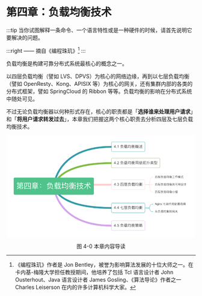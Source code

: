 # 第四章：负载均衡技术

:::tip <a/>
当你试图解释一条命令、一个语言特性或是一种硬件的时候，请首先说明它要解决的问题。

:::right 
—— 摘自《编程珠玑》[^1]
:::

负载均衡是构建可靠分布式系统最核心的概念之一。

以四层负载均衡（譬如 LVS、DPVS）为核心的网络边缘，再到以七层负载均衡（譬如 OpenResty、Kong、APISIX 等）为核心的网关，还有集群内部的各类的分布式框架，譬如 SpringCloud 的 Ribbon 等等。负载均衡的影响在分布式系统中随处可见。



不过无论负载均衡器以何种形式存在，核心的职责都是「**选择谁来处理用户请求**」和「**将用户请求转发过去**」，本章我们把握这两个核心职责去分析四层及七层负载均衡技术。

<div  align="center">
	<img src="../assets/balance-summary.png" width = "500"  align=center />
	<p>图 4-0 本章内容导读 </p>
</div>


[^1]:《编程珠玑》作者是 Jon Bentley，被誉为影响算法发展的十位大师之一。在卡内基-梅隆大学担任教授期间，他培养了包括 Tcl 语言设计者 John Ousterhout、Java 语言设计者 James Gosling、《算法导论》作者之一Charles Leiserson 在内的许多计算机科学大家。